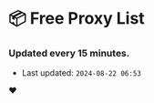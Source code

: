 # :package: Free Proxy List
### Updated every 15 minutes.

- Last updated: `2024-08-22 06:53`

:heart:
